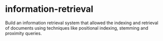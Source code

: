 # information-retrieval
 Build an information retrieval system that allowed the indexing and retrieval of documents using techniques like positional indexing, stemming and proximity queries.
